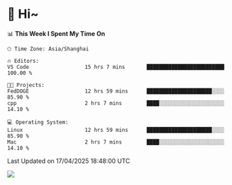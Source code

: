 # 👋 Hi~

<!--START_SECTION:waka-->
📊 **This Week I Spent My Time On** 

```text
🕑︎ Time Zone: Asia/Shanghai

🔥 Editors: 
VS Code                  15 hrs 7 mins       █████████████████████████   100.00 % 

🐱‍💻 Projects: 
FedDOGE                  12 hrs 59 mins      █████████████████████░░░░   85.90 % 
cpp                      2 hrs 7 mins        ████░░░░░░░░░░░░░░░░░░░░░   14.10 % 

💻 Operating System: 
Linux                    12 hrs 59 mins      █████████████████████░░░░   85.90 % 
Mac                      2 hrs 7 mins        ████░░░░░░░░░░░░░░░░░░░░░   14.10 % 
```


 Last Updated on 17/04/2025 18:48:00 UTC
<!--END_SECTION:waka-->

![](https://komarev.com/ghpvc/?username=lvdongyi&label=Profile%20views&color=0e75b6&style=flat)
<!---
lvdongyi/lvdongyi is a ✨ special ✨ repository because its `README.md` (this file) appears on your GitHub profile.
You can click the Preview link to take a look at your changes.
--->
